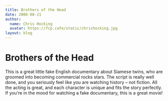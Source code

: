 ```yaml
---
title: Brothers of the Head
date: 2006-08-21
author:
  name: Chris Hocking
  avatar: https://fcp.cafe/static/chrishocking.jpg
layout: blog
---
```

# Brothers of the Head

This is a great little fake English documentary about Siamese twins, who are groomed into becoming commercial rocks stars. The script is really well done, and you seriously feel like you are watching history – not fiction. All the acting is great, and each character is unique and fits the story perfectly. If you’re in the mood for watching a fake documentary, this is a great movie!